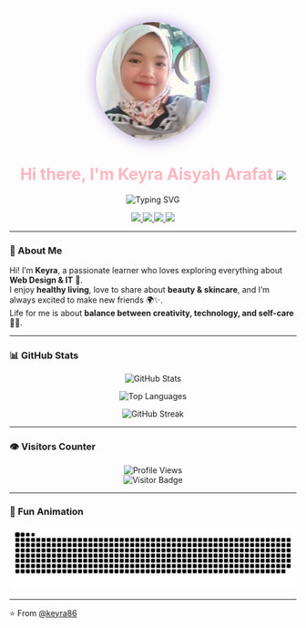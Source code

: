 <!-- PROFILE README for @keyra86 -->

<div align="center">

  <!-- Foto Profil -->
  <img src="keyra.5B.webp" alt="Keyra Aisyah Arafat" width="200" style="border-radius:50%;box-shadow:0 0 25px #b19cd9;" />

  <!-- Nama + Wave Animation -->
  <h1 style="color:#ffb6c1;">
    Hi there, I'm Keyra Aisyah Arafat <img src="https://raw.githubusercontent.com/MartinHeinz/MartinHeinz/master/wave.gif" width="35px" />
  </h1>

  <!-- Typing Animation -->
  <img src="https://readme-typing-svg.herokuapp.com?font=Quicksand&weight=600&size=22&pause=1000&color=FFB6C1&center=true&vCenter=true&width=450&height=35&lines=🌸+Web+Designer;💄+Beauty+Creator;🥗+Healthy+Lifestyle+Enthusiast;🚀+Always+Learning+New+Things" alt="Typing SVG" />

  <!-- Social Media -->
  <p>
    <a href="https://instagram.com/gourdkyraa_choi4" target="_blank">
      <img src="https://img.shields.io/badge/Instagram-%23E4405F?logo=instagram&logoColor=white" />
    </a>
    <a href="https://tiktok.com/@gourdkyraa_" target="_blank">
      <img src="https://img.shields.io/badge/TikTok-%23000000?logo=tiktok&logoColor=white" />
    </a>
    <a href="https://youtube.com/@KEYRA_ARAFAT.66" target="_blank">
      <img src="https://img.shields.io/badge/YouTube-%23FF0000?logo=youtube&logoColor=white" />
    </a>
    <a href="https://x.com/keyra.aisyah" target="_blank">
      <img src="https://img.shields.io/badge/Twitter-%231DA1F2?logo=twitter&logoColor=white" />
    </a>
  </p>

</div>

---

### 🌌 About Me  

Hi! I’m **Keyra**, a passionate learner who loves exploring everything about **Web Design & IT** 🚀.  
I enjoy **healthy living**, love to share about **beauty & skincare**, and I’m always excited to make new friends 🌍✨.  
Life for me is about **balance between creativity, technology, and self-care** 💙🌸.  

---

### 📊 GitHub Stats  

<div align="center">
  
  ![GitHub Stats](https://github-readme-stats.vercel.app/api?username=keyra86&show_icons=true&theme=tokyonight&hide_border=true&bg_color=0D1117&title_color=ffb6c1&icon_color=8ecae6)  

  ![Top Languages](https://github-readme-stats.vercel.app/api/top-langs/?username=keyra86&layout=compact&theme=tokyonight&hide_border=true&bg_color=0D1117&title_color=ffb6c1)  

  ![GitHub Streak](https://streak-stats.demolab.com?user=keyra86&theme=tokyonight&hide_border=true&ring=ffb6c1&fire=8ecae6)  

</div>

---

### 👁️ Visitors Counter  

<div align="center">
  
  ![Profile Views](https://komarev.com/ghpvc/?username=keyra86&color=ffb6c1&style=for-the-badge&label=PROFILE+VIEWS)  
  ![Visitor Badge](https://visitor-badge.laobi.icu/badge?page_id=keyra86.keyra86)  

</div>

---

### 🐍 Fun Animation  

<div align="center">
  
  <img src="https://raw.githubusercontent.com/Platane/snk/output/github-contribution-grid-snake.svg" alt="snake animation" />  

</div>

---

⭐️ From [@keyra86](https://github.com/keyra86)
